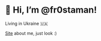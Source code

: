 # 👋 Hi, I’m @fr0staman!

Living in Ukraine 🇺🇦

[Site](https://fr0staman.github.io) about me, just look :)
